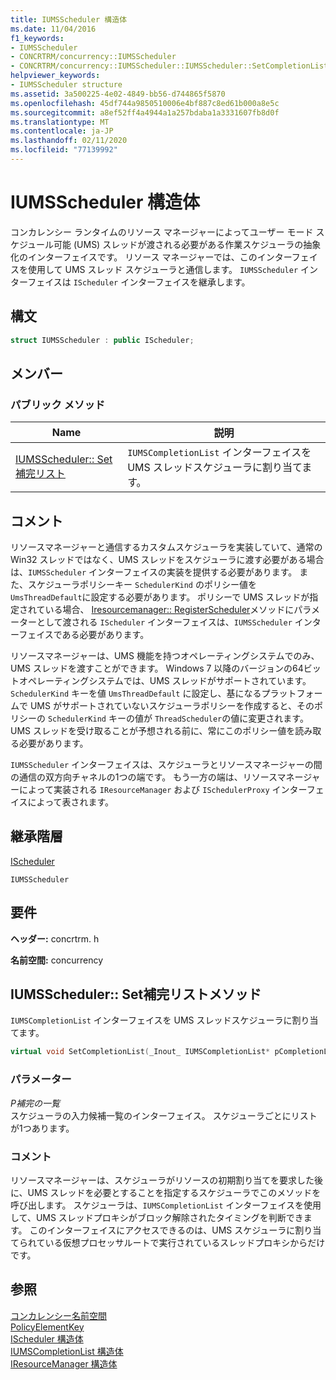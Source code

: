 ```yaml
---
title: IUMSScheduler 構造体
ms.date: 11/04/2016
f1_keywords:
- IUMSScheduler
- CONCRTRM/concurrency::IUMSScheduler
- CONCRTRM/concurrency::IUMSScheduler::IUMSScheduler::SetCompletionList
helpviewer_keywords:
- IUMSScheduler structure
ms.assetid: 3a500225-4e02-4849-bb56-d744865f5870
ms.openlocfilehash: 45df744a9850510006e4bf887c8ed61b000a8e5c
ms.sourcegitcommit: a8ef52ff4a4944a1a257bdaba1a3331607fb8d0f
ms.translationtype: MT
ms.contentlocale: ja-JP
ms.lasthandoff: 02/11/2020
ms.locfileid: "77139992"
---
```

# <a name="iumsscheduler-structure"></a>IUMSScheduler 構造体

コンカレンシー ランタイムのリソース マネージャーによってユーザー モード スケジュール可能 (UMS) スレッドが渡される必要がある作業スケジューラの抽象化のインターフェイスです。 リソース マネージャーでは、このインターフェイスを使用して UMS スレッド スケジューラと通信します。 `IUMSScheduler` インターフェイスは `IScheduler` インターフェイスを継承します。

## <a name="syntax"></a>構文

```cpp
struct IUMSScheduler : public IScheduler;
```

## <a name="members"></a>メンバー

### <a name="public-methods"></a>パブリック メソッド

|Name|説明|
|----------|-----------------|
|[IUMSScheduler:: Set補完リスト](#setcompletionlist)|`IUMSCompletionList` インターフェイスを UMS スレッドスケジューラに割り当てます。|

## <a name="remarks"></a>コメント

リソースマネージャーと通信するカスタムスケジューラを実装していて、通常の Win32 スレッドではなく、UMS スレッドをスケジューラに渡す必要がある場合は、`IUMSScheduler` インターフェイスの実装を提供する必要があります。 また、スケジューラポリシーキー `SchedulerKind` のポリシー値を `UmsThreadDefault`に設定する必要があります。 ポリシーで UMS スレッドが指定されている場合、 [Iresourcemanager:: RegisterScheduler](iresourcemanager-structure.md#registerscheduler)メソッドにパラメーターとして渡される `IScheduler` インターフェイスは、`IUMSScheduler` インターフェイスである必要があります。

リソースマネージャーは、UMS 機能を持つオペレーティングシステムでのみ、UMS スレッドを渡すことができます。 Windows 7 以降のバージョンの64ビットオペレーティングシステムでは、UMS スレッドがサポートされています。 `SchedulerKind` キーを値 `UmsThreadDefault` に設定し、基になるプラットフォームで UMS がサポートされていないスケジューラポリシーを作成すると、そのポリシーの `SchedulerKind` キーの値が `ThreadScheduler`の値に変更されます。 UMS スレッドを受け取ることが予想される前に、常にこのポリシー値を読み取る必要があります。

`IUMSScheduler` インターフェイスは、スケジューラとリソースマネージャーの間の通信の双方向チャネルの1つの端です。 もう一方の端は、リソースマネージャーによって実装される `IResourceManager` および `ISchedulerProxy` インターフェイスによって表されます。

## <a name="inheritance-hierarchy"></a>継承階層

[IScheduler](ischeduler-structure.md)

`IUMSScheduler`

## <a name="requirements"></a>要件

**ヘッダー:** concrtrm. h

**名前空間:** concurrency

## <a name="setcompletionlist"></a>IUMSScheduler:: Set補完リストメソッド

`IUMSCompletionList` インターフェイスを UMS スレッドスケジューラに割り当てます。

```cpp
virtual void SetCompletionList(_Inout_ IUMSCompletionList* pCompletionList) = 0;
```

### <a name="parameters"></a>パラメーター

*P補完の一覧*<br/>
スケジューラの入力候補一覧のインターフェイス。 スケジューラごとにリストが1つあります。

### <a name="remarks"></a>コメント

リソースマネージャーは、スケジューラがリソースの初期割り当てを要求した後に、UMS スレッドを必要とすることを指定するスケジューラでこのメソッドを呼び出します。 スケジューラは、`IUMSCompletionList` インターフェイスを使用して、UMS スレッドプロキシがブロック解除されたタイミングを判断できます。 このインターフェイスにアクセスできるのは、UMS スケジューラに割り当てられている仮想プロセッサルートで実行されているスレッドプロキシからだけです。

## <a name="see-also"></a>参照

[コンカレンシー名前空間](concurrency-namespace.md)<br/>
[PolicyElementKey](concurrency-namespace-enums.md)<br/>
[IScheduler 構造体](ischeduler-structure.md)<br/>
[IUMSCompletionList 構造体](iumscompletionlist-structure.md)<br/>
[IResourceManager 構造体](iresourcemanager-structure.md)

